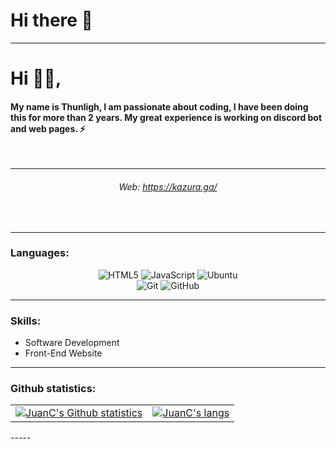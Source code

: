 # Hi there 👋

-----

<div align="right">
<div align="left">

# Hi 🙋‍♂️,
#### My name is Thunligh, I am passionate about coding, I have been doing this for more than 2 years. My great experience is working on discord bot and web pages. ⚡
</br>
<div align="center">
    
-----
###### Web: https://kazura.ga/
</div>
</div>
</br>
</div>
</div>

*************

### Languages:
<p align="center">
<img alt="HTML5"
src="https://img.shields.io/badge/html5-%23E34F26.svg?&style=for-the-badge&logo=html5&logoColor=white" />
<img alt="JavaScript"
src="https://img.shields.io/badge/javascript-%23323330.svg?&style=for-the-badge&logo=javascript&logoColor=%23F7DF1E" />
<img alt="Ubuntu"
src="https://img.shields.io/badge/Ubuntu-E95420?style=for-the-badge&logo=ubuntu&logoColor=white" /><br />
<img alt="Git" src="https://img.shields.io/badge/git-%23F05033.svg?&style=for-the-badge&logo=git&logoColor=white" />
<img alt="GitHub"
src="https://img.shields.io/badge/github-%23121011.svg?&style=for-the-badge&logo=github&logoColor=white" />
</p>

-----

### Skills:

- Software Development
- Front-End Website

-----
### Github statistics:

<table align="center" style="width:100%; border: 0px solid transparent;">
<tr>
<td><a href="https://github.com/ThunLighDev"> <img align="center"
src="https://github-readme-stats.vercel.app/api?username=ThunLighDev&show_icons=true&theme=dark&count_private=true&include_all_commits=false" alt="JuanC's Github statistics" /></a></td>
<td><a href="https://github.com/ThunLighDev"><img align="center" src="https://github-readme-stats.vercel.app/api/top-langs/?username=ThunLighDev&layout=compact&theme=dark" alt="JuanC's langs" /></a>
</td>
</tr>
</table>
-----
